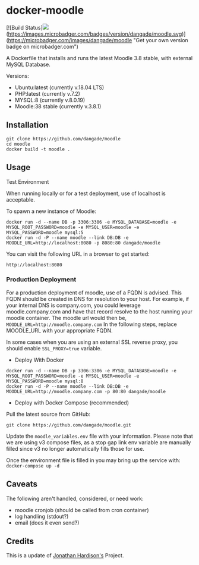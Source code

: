 docker-moodle
=============
[![Build Status][![](https://images.microbadger.com/badges/image/dangade/moodle.svg)](https://microbadger.com/images/dangade/moodle "Get your own image badge on microbadger.com")(https://images.microbadger.com/badges/version/dangade/moodle.svg)](https://microbadger.com/images/dangade/moodle "Get your own version badge on microbadger.com")

A Dockerfile that installs and runs the latest Moodle 3.8 stable, with external MySQL Database.

Versions:
- Ubuntu:latest (currently v.18.04 LTS)
- PHP:latest (currently v.7.2)
- MYSQL:8 (currently v.8.0.19)
- Moodle:38 stable (currently v.3.8.1)

## Installation

```
git clone https://github.com/dangade/moodle
cd moodle
docker build -t moodle .
```

## Usage

Test Environment

When running locally or for a test deployment, use of localhost is acceptable.

To spawn a new instance of Moodle:

```
docker run -d --name DB -p 3306:3306 -e MYSQL_DATABASE=moodle -e MYSQL_ROOT_PASSWORD=moodle -e MYSQL_USER=moodle -e MYSQL_PASSWORD=moodle mysql:5
docker run -d -P --name moodle --link DB:DB -e MOODLE_URL=http://localhost:8080 -p 8080:80 dangade/moodle
```

You can visit the following URL in a browser to get started:

```
http://localhost:8080 
```

### Production Deployment

For a production deployment of moodle, use of a FQDN is advised. This FQDN should be created in DNS for resolution to your host. For example, if your internal DNS is company.com, you could leverage moodle.company.com and have that record resolve to the host running your moodle container. The moodle url would then be, `MOODLE_URL=http://moodle.company.com`
In the following steps, replace MOODLE_URL with your appropriate FQDN.

In some cases when you are using an external SSL reverse proxy, you should enable `SSL_PROXY=true` variable.

* Deploy With Docker
```
docker run -d --name DB -p 3306:3306 -e MYSQL_DATABASE=moodle -e MYSQL_ROOT_PASSWORD=moodle -e MYSQL_USER=moodle -e MYSQL_PASSWORD=moodle mysql:8
docker run -d -P --name moodle --link DB:DB -e MOODLE_URL=http://moodle.company.com -p 80:80 dangade/moodle
```

* Deploy with Docker Compose (recommended)

Pull the latest source from GitHub:
```
git clone https://github.com/dangade/moodle.git
```

Update the `moodle_variables.env` file with your information. Please note that we are using v3 compose files, as a stop gap link env variable are manually filled since v3 no longer automatically fills those for use.

Once the environment file is filled in you may bring up the service with:
`docker-compose up -d`

## Caveats
The following aren't handled, considered, or need work: 
* moodle cronjob (should be called from cron container)
* log handling (stdout?)
* email (does it even send?)

## Credits

This is a update of [Jonathan Hardison's](https://github.com/jmhardison/docker-moodle) Project.
